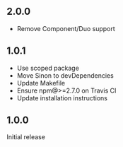 ## 2.0.0

- Remove Component/Duo support

## 1.0.1

- Use scoped package
- Move Sinon to devDependencies
- Update Makefile
- Ensure npm@>=2.7.0 on Travis CI
- Update installation instructions

## 1.0.0

Initial release
